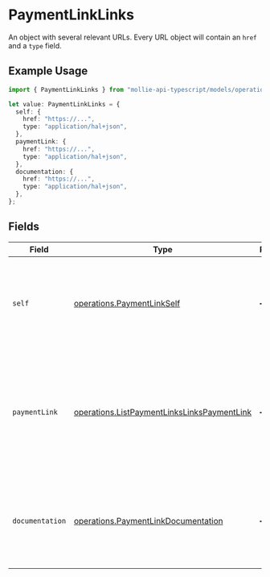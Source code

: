 # PaymentLinkLinks

An object with several relevant URLs. Every URL object will contain an `href` and a `type` field.

## Example Usage

```typescript
import { PaymentLinkLinks } from "mollie-api-typescript/models/operations";

let value: PaymentLinkLinks = {
  self: {
    href: "https://...",
    type: "application/hal+json",
  },
  paymentLink: {
    href: "https://...",
    type: "application/hal+json",
  },
  documentation: {
    href: "https://...",
    type: "application/hal+json",
  },
};
```

## Fields

| Field                                                                                                      | Type                                                                                                       | Required                                                                                                   | Description                                                                                                |
| ---------------------------------------------------------------------------------------------------------- | ---------------------------------------------------------------------------------------------------------- | ---------------------------------------------------------------------------------------------------------- | ---------------------------------------------------------------------------------------------------------- |
| `self`                                                                                                     | [operations.PaymentLinkSelf](../../models/operations/paymentlinkself.md)                                   | :heavy_minus_sign:                                                                                         | In v2 endpoints, URLs are commonly represented as objects with an `href` and `type` field.                 |
| `paymentLink`                                                                                              | [operations.ListPaymentLinksLinksPaymentLink](../../models/operations/listpaymentlinkslinkspaymentlink.md) | :heavy_minus_sign:                                                                                         | The URL your customer should visit to make the payment. This is where you should redirect the customer to. |
| `documentation`                                                                                            | [operations.PaymentLinkDocumentation](../../models/operations/paymentlinkdocumentation.md)                 | :heavy_minus_sign:                                                                                         | In v2 endpoints, URLs are commonly represented as objects with an `href` and `type` field.                 |